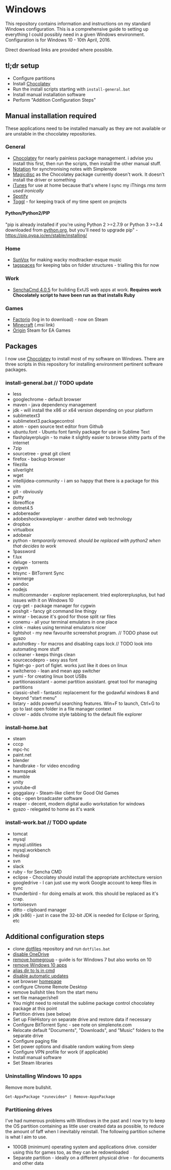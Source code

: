 # Windows

This repository contains information and instructions on my standard Windows configuration. This is a comprehensive guide to setting up everything I could possibly need in a given Windows environment. Configuration is for Windows 10 - 10th April, 2016.

Direct download links are provided where possible.

## tl;dr setup

- Configure partitions
- Install [Chocolatey](https://chocolatey.org/)
- Run the install scripts starting with `install-general.bat`
- Install manual installation software
- Perform "Addition Configuration Steps"

## Manual installation required

These applications need to be installed manually as they are not available or are unstable in the chocolatey repositories.

### General

- [Chocolatey](https://chocolatey.org/) for nearly painless package management. i advise you install this first, then run the scripts, then install the other manual stuff.
- [Notation](http://getnotation.com/) for synchronising notes with Simplenote
- [Magicdisc](http://www.magiciso.com/tutorials/miso-magicdisc-overview.htm) as the Chocolatey package currently doesn't work. It doesn't install the driver or something
- [iTunes](http://itunes.com/) for use at home because that's where I sync my iThings *rms term used ironically*
- [Spotify](https://www.spotify.com/download/)
- [Toggl](https://support.toggl.com/toggl-desktop-for-windows/) - for keeping track of my time spent on projects

#### Python/Python2/PIP
"pip is already installed if you're using Python 2 >=2.7.9 or Python 3 >=3.4 downloaded from [python.org](http://python.org/), but you'll need to upgrade pip" - https://pip.pypa.io/en/stable/installing/

### Home
- [SunVox](http://www.warmplace.ru/soft/sunvox/) for making wacky modtracker-esque music
- [tagspaces](http://www.tagspaces.org/downloads/) for keeping tabs on folder structures - trialling this for now

### Work
- [SenchaCmd 4.0.5](https://cdn.sencha.com/cmd/4.0.5.87/SenchaCmd-4.0.5.87-windows.exe.zip) for building ExtJS web apps at work. **Requires work Chocolately script to have been run as that installs Ruby**

### Games
- [Factorio](https://www.factorio.com/login) (log in to download) - now on Steam
- [Minecraft](https://launcher.mojang.com/download/MinecraftInstaller.msi) (.msi link)
- [Origin](https://www.origin.com/en-gb/download) Steam for EA Games

## Packages
I now use [Chocolatey](https://chocolatey.org/) to install most of my software on Windows. There are three scripts in this repository for installing environment pertinent software packages.

### install-general.bat // TODO update
- less
- googlechrome - default browser
- maven - java dependency management
- jdk - will install the x86 or x64 version depending on your platform
- sublimetext3
- sublimetext3.packagecontrol
- atom - open source text editor from Github
- ubuntu.font - Ubuntu font family package for use in Sublime Text
- flashplayerplugin - to make it slightly easier to browse shitty parts of the internet
- 7zip
- sourcetree - great git client
- firefox - backup browser
- filezilla
- silverlight
- wget
- intellijidea-community - i am so happy that there is a package for this
- vim
- git - obviously
- putty
- libreoffice
- dotnet4.5
- adobereader
- adobeshockwaveplayer - another dated web technology
- dropbox
- virtualbox
- adobeair
- python - *temporarily removed. should be replaced with python2 when that decides to work*
- 1password
- f.lux
- deluge - torrents
- cygwin
- btsync - BitTorrent Sync
- winmerge
- pandoc
- nodejs
- multicommander - explorer replacement. tried explorerplusplus, but had issues with it on Windows 10
- cyg-get - package manager for cygwin
- poshgit - fancy git command line thingy
- winrar - because it's good for those split rar files
- conemu - all your terminal emulators in one place
- clink - makes using terminal emulators nicer
- lightshot - my new favourite screenshot program. // TODO phase out gyazo
- autohotkey - for macros and disabling caps lock // TODO look into automating more stuff
- ccleaner - keeps things clean
- sourcecodepro - sexy ass font
- figlet-go - port of figlet. works just like it does on linux
- switcheroo - lean and mean app switcher
- yumi - for creating linux boot USBs
- partitionassistant - aomei partition assistant. great tool for managing partitions
- classic-shell - fantastic replacement for the godawful windows 8 and beyond "start menu"
- listary - adds powerful searching features. Win+F to launch, Ctrl+G to go to last open folder in a file manager context 
- clover - adds chrome style tabbing to the default file explorer

### install-home.bat
- steam
- cccp
- mpc-hc
- paint.net
- blender
- handbrake - for video encoding
- teamspeak
- mumble
- unity
- youtube-dl
- goggalaxy - Steam-like client for Good Old Games
- obs - open broadcaster software
- reaper - decent, modern digital audio workstation for windows
- gyazo - relegated to home as it's wank

### install-work.bat // TODO update
- tomcat
- mysql
- mysql.utilities
- mysql.workbench
- heidisql
- svn
- slack
- ruby - for Sencha CMD
- eclipse - Chocolatey should install the appropriate architecture version
- googledrive - I can just use my work Google account to keep files in sync
- thunderbird - for doing emails at work. this should be replaced as it's crap.
- tortoisesvn
- ditto - clipboard manager
- jdk (x86) - just in case the 32-bit JDK is needed for Eclipse or Spring, etc

## Additional configuration steps

- clone [dotfiles](https://github.com/madstanners/dotfiles) repository and run `dotfiles.bat`
- [disable OneDrive](https://techjourney.net/disable-or-uninstall-onedrive-completely-in-windows-10/)
- [remove homegroup](http://www.howtogeek.com/howto/27091/how-to-disable-or-enable-the-homegroup-feature-in-windows-7/) - guide is for Windows 7 but also works on 10
- [remove Windows 10 apps](http://www.howtogeek.com/224798/how-to-uninstall-windows-10s-built-in-apps-and-how-to-reinstall-them/)
- [alias dir to ls in cmd](http://stackoverflow.com/a/15043472)
- [disable automatic updates](http://lifehacker.com/prevent-windows-10-from-automatically-restarting-your-p-1723647582)
- set browser [homepage](https://github.com/madstanners/homepage)
- configure Chrome Remote Desktop
- remove bullshit tiles from the start menu
- set file manager/shell
- You might need to reinstall the sublime package control chocolatey package at this point
- Partition drives (see below)
- Set up FileHistory on separate drive and restore data if necessary
- Configure BitTorrent Sync - see note on simplenote.com
- Relocate default "Documents", "Downloads", and "Music" folders to the separate drive
- Configure paging file
- Set power options and disable random waking from sleep
- Configure VPN profile for work (if applicable)
- Install manual software
- Set Steam libraries

### Uninstalling Windows 10 apps

Remove more bullshit.

```Get-AppxPackage *zunevideo* | Remove-AppxPackage```

### Partitioning drives

I've had numerous problems with Windows in the past and I now try to keep the OS partition containing as little user created data as possible, to reduce the amount of faff when I inevitably reinstall. The following partition scheme is what I aim to use.
- 100GB (minimum) operating system and applications drive. consider using this for games too, as they can be redownloaded
- Separate partition - ideally on a different physical drive - for documents and other data